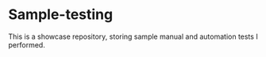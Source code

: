 # Sample-testing
This is a showcase repository, storing sample manual and automation tests I performed.

